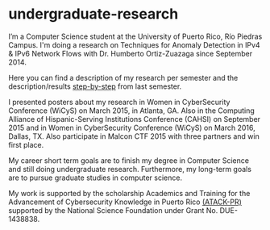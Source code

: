 # undergraduate-research
 I’m a Computer Science student at the University of Puerto Rico, Río Piedras Campus. I'm doing a research on Techniques for Anomaly Detection in IPv4 &amp; IPv6 Network Flows with Dr. Humberto Ortiz-Zuazaga since September 2014.
 
 Here you can find a description of my research per semester and the description/results [step-by-step](https://ccom.uprrp.edu/~humberto/megaprobe/bianca.html) from last semester. 

I presented posters about my research in Women in CyberSecurity Conference (WiCyS) on March 2015, in Atlanta, GA. Also in the Computing Alliance of Hispanic-Serving Institutions Conference (CAHSI) on September 2015 and in Women in CyberSecurity Conference (WiCyS) on March 2016, Dallas, TX. Also participate in Malcon CTF 2015 with three partners and win first place.

My career short term goals are to finish my degree in Computer Science and still doing undergraduate research. Furthermore, my long-term goals are to pursue graduate studies in computer science.

My work is supported by the scholarship Academics and Training for the Advancement of Cybersecurity Knowledge in Puerto Rico [(ATACK-PR)](http://ccom.uprrp.edu/~atackpr/) supported by the National Science Foundation under Grant No. DUE-1438838.
